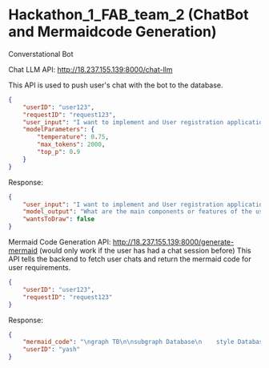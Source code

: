 # Hackathon_1_FAB_team_2 (ChatBot and Mermaidcode Generation)


Converstational Bot

Chat LLM API: http://18.237.155.139:8000/chat-llm

This API is used to push user's chat with the bot to the database.
```json
{
    "userID": "user123",
    "requestID": "request123",
    "user_input": "I want to implement and User registration application for my club",
    "modelParameters": {
        "temperature": 0.75,
        "max_tokens": 2000,
        "top_p": 0.9
    }
}
```
Response:
```json
{
    "user_input": "I want to implement and User registration application for my club",
    "model_output": "What are the main components or features of the user registration application?",
    "wantsToDraw": false
}
```

Mermaid Code Generation API: http://18.237.155.139:8000/generate-mermaid
(would only work if the user has had a chat session before)
This API tells the backend to fetch user chats and return the mermaid code for user requirements.

```json
{
    "userID": "user123",
    "requestID": "request123"
}
```
Response:
```json
{
    "mermaid_code": "\ngraph TB\n\nsubgraph Database\n    style Database fill:#9370DB,stroke:#333,stroke-width:2px\n    DB[PostgreSQL Database]\nend\n\nsubgraph Server\n    style Server fill:#87CEEB,stroke:#333,stroke-width:2px\n    APP[User Registration Application Server]\nend\n\nsubgraph Authentication\n    style Authentication fill:#FFA07A,stroke:#333,stroke-width:2px\n    AUTH[Authentication Service]\n    MFA[Multi-Factor Authentication]\nend\n\nsubgraph User Profile\n    style \"User Profile\" fill:#90EE90,stroke:#333,stroke-width:2px\n    PROFILE[User Profile Management]\nend\n\nsubgraph Registration\n    style Registration fill:#FFD700,stroke:#333,stroke-width:2px\n    REG[Registration Workflow]\n    EMAIL[Email Verification]\n    CONSENT[Consent Management]\nend\n\nsubgraph Security\n    style Security fill:#FF6347,stroke:#333,stroke-width:2px\n    ENCRYPT[Data Encryption]\n    POLICY[Data Protection Policies]\n    COMPLIANCE[Regulatory Compliance]\nend\n\nsubgraph Cloud\n    style Cloud fill:#ADD8E6,stroke:#333,stroke-width:2px\n    AWS[AWS Cloud Services]\nend\n\nDB --> APP\nAPP --> AUTH\nAUTH --> MFA\nAPP --> PROFILE\nREG --> EMAIL\nREG --> CONSENT\nAPP --> ENCRYPT\nAPP --> POLICY\nAPP --> COMPLIANCE\nAPP --> AWS\n",
    "userID": "yash"
}
```